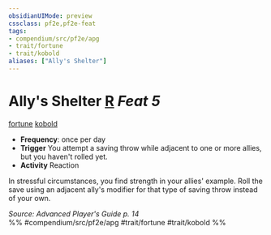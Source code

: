 ```yaml
---
obsidianUIMode: preview
cssclass: pf2e,pf2e-feat
tags:
- compendium/src/pf2e/apg
- trait/fortune
- trait/kobold
aliases: ["Ally's Shelter"]
---
```

# Ally's Shelter  [R](../../Rules/core-rulebook/chapter-9-playing-the-game.md#Actions "Reaction") *Feat 5*  
[fortune](../../Rules/traits/fortune.md)  [kobold](../../Rules/traits/kobold-b1.md)  

- **Frequency**: once per day
- **Trigger** You attempt a saving throw while adjacent to one or more allies, but you haven't rolled yet.
- **Activity** Reaction

In stressful circumstances, you find strength in your allies' example. Roll the save using an adjacent ally's modifier for that type of saving throw instead of your own.

*Source: Advanced Player's Guide p. 14*  
%% #compendium/src/pf2e/apg #trait/fortune #trait/kobold %%
